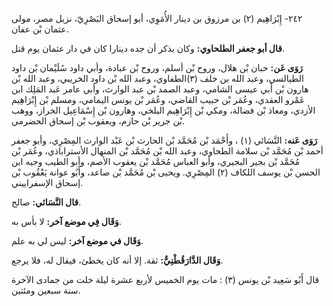 ٢٤٢- إِبْرَاهِيم (٢) بن مرزوق بن دينار الأُمَوِي، أبو إسحاق البَصْرِيّ، نزيل مصر، مولى عثمان بْن عفان.

**قال أبو جعفر الطلحاوي:** وكان يذكر أن جده دينارا كان في دار عثمان يوم قتل.

**رَوَى عَن:** حبان بْن هلال، وروح بْن أسلم، وروح بْن عبادة، وأبي داود سُلَيْمان بْن داود الطيالسي، وعبد الله بن خلف (٣)الطفاوي، وعبد الله بْن داود الخريبي، وعبد الله بْن هارون بْن أَبي عيسى الشامي، وعبد الصمد بْن عبد الوارث، وأبي عامر عَبد المَلِك ابن عَمْرو العقدي، وعُمَر بْن حبيب القاضي، وعُمَر بْن يونس اليمامي، ومسلم بْن إِبْرَاهِيم الأزدي، ومعاذ بْن فضالة، ومكي بْن إِبْرَاهِيم البلخي، وهارون بْن إِسْمَاعِيل الخراز، ووهب بْن جرير بْن حازم، ويعقوب بْن إسحاق الحضرمي.

**رَوَى عَنه:** النَّسَائي (١) ، وأَحْمَد بْن مُحَمَّد بْن الحارث بْن عَبْد الوارث المِصْرِي، وأبو جعفر أحمد بْن مُحَمَّد بْن سلامة الطحاوي، وعبد الله بْن مُحَمَّد بْن المنهال الأستراباذي، وعُمَر بْن مُحَمَّد بْن بجير البجيري، وأبو العباس مُحَمَّد بْن يعقوب الأصم، وأبو الطيب وجيه ابن الحسن بْن يوسف اللكاف (٢) المِصْرِي. ويحيى بْن مُحَمَّد بْن صاعد، وأَبُو عوانة يَعْقُوب بْن إسحاق الإسفراييني.

**قال النَّسَائي:** صالح.

**وَقَال فِي موضع آخر:** لا بأس به.

**وَقَال في موضع آخر:** ليس لي به علم.

**وَقَال الدَّارَقُطْنِيُّ:** ثقة. إلا أنه كان يخطئ، فيقال له، فلا يرجع.

قال أَبُو سَعِيد بْن يونس (٣) : مات يوم الخميس لأربع عشرة ليلة خلت من جمادى الآخرة سنة سبعين ومئتين.